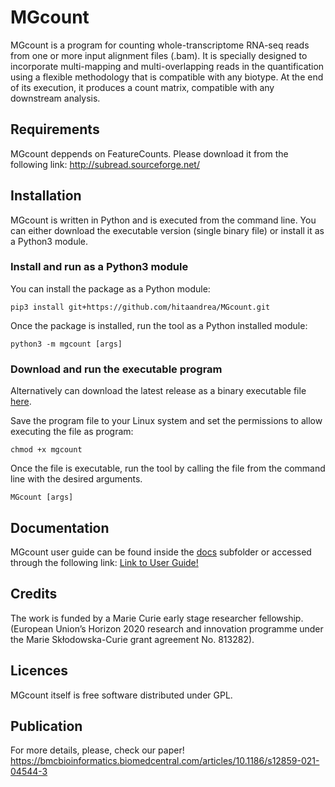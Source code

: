 # MGcount
MGcount is a program for counting whole-transcriptome RNA-seq reads
from one or more input alignment files (.bam). It is specially designed to
incorporate multi-mapping and multi-overlapping reads in the
quantification using a flexible methodology that is compatible with any
biotype. At the end of its execution, it produces a count matrix,
compatible with any downstream analysis.

## Requirements
MGcount deppends on FeatureCounts. Please download it from the following link: http://subread.sourceforge.net/

## Installation
MGcount is written in Python and is executed from the command line. You can either download the executable version (single binary file) or install it as a Python3 module. 

### Install and run as a Python3 module
You can install the package as a Python module:

```shell
pip3 install git+https://github.com/hitaandrea/MGcount.git
```
Once the package is installed, run the tool as a Python installed module:

```shell
python3 -m mgcount [args]
```

### Download and run the executable program
Alternatively can download the latest release as a binary executable file [here](https://github.com/hitaandrea/MGcount/releases/download/1.0.0-beta/MGcount). 

Save the program file to your Linux system and set the permissions to allow executing the file as program:

```shell
chmod +x mgcount
```

Once the file is executable, run the tool by calling the file from the command line with the desired arguments.

```shell
MGcount [args]
```

## Documentation
MGcount user guide can be found inside the [docs](docs) subfolder or accessed through the following link:
[Link to User Guide!](https://filedn.com/lTnUWxFTA93JTyX3Hvbdn2h/mgcount/UserGuide.html)


## Credits
The work is funded by a Marie Curie early stage researcher fellowship. (European Union’s Horizon 2020 research and innovation programme under the Marie Skłodowska-Curie grant agreement No. 813282).

## Licences
MGcount itself is free software distributed under GPL.

## Publication
For more details, please, check our paper!
https://bmcbioinformatics.biomedcentral.com/articles/10.1186/s12859-021-04544-3
